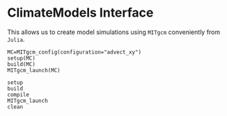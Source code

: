 # ClimateModels Interface

This allows us to create model simulations using `MITgcm` conveniently from `Julia`.

```
MC=MITgcm_config(configuration="advect_xy")
setup(MC)
build(MC)
MITgcm_launch(MC)
```

```@docs
setup
build
compile
MITgcm_launch
clean
```
